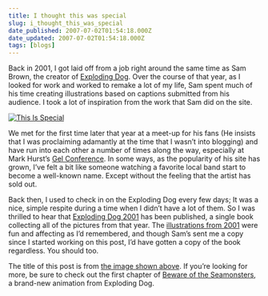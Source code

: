 ```yaml
---
title: I thought this was special
slug: i_thought_this_was_special
date_published: 2007-07-02T01:54:18.000Z
date_updated: 2007-07-02T01:54:18.000Z
tags: [blogs]
---
```


Back in 2001, I got laid off from a job right around the same time as Sam Brown, the creator of [Exploding Dog](http://www.explodingdog.com/). Over the course of that year, as I looked for work and worked to remake a lot of my life, Sam spent much of his time creating illustrations based on captions submitted from his audience. I took a lot of inspiration from the work that Sam did on the site.

[![This Is Special](https://cdn.glitch.global/034ff067-8128-4744-8807-d19cee4142e7/thisisspecial-sm.png?v=1714969177635)](http://www.explodingdog.com/shirtorder/items/explodingdog2001/)

We met for the first time later that year at a meet-up for his fans (He insists that I was proclaiming adamantly at the time that I wasn’t into blogging) and have run into each other a number of times along the way, especially at Mark Hurst’s [Gel Conference](http://www.gelconference.com/). In some ways, as the popularity of his site has grown, I’ve felt a bit like someone watching a favorite local band start to become a well-known name. Except without the feeling that the artist has sold out.

Back then, I used to check in on the Exploding Dog every few days; It was a nice, simple respite during a time when I didn’t have a lot of them. So I was thrilled to hear that [Exploding Dog 2001](http://www.explodingdog.com/shirtorder/items/explodingdog2001/) has been published, a single book collecting all of the pictures from that year. The [illustrations from 2001](http://www.explodingdog.com/2001.html) were fun and affecting as I’d remembered, and though Sam’s sent me a copy since I started working on this post, I’d have gotten a copy of the book regardless. You should too.

The title of this post is from [the image shown above](http://www.explodingdog.com/feb26/thisisspecial.html). If you’re looking for more, be sure to check out the first chapter of [Beware of the Seamonsters](http://explodingdog.com/seamonsters/), a brand-new animation from Exploding Dog.
